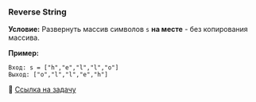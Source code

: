 

### **Reverse String**

**Условие:**
Развернуть массив символов `s` **на месте** - без копирования массива.

**Пример:**

```
Вход: s = ["h","e","l","l","o"]  
Выход: ["o","l","l","e","h"]
```

📎 [Ссылка на задачу](https://leetcode.com/problems/reverse-string/)

